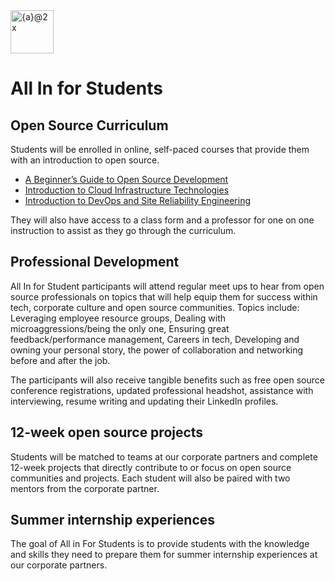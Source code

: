 <img width="69" alt="{a}@2x" src="https://user-images.githubusercontent.com/70516588/134952030-3c41b607-10f0-4f46-8f2e-85ec3a62bbd1.png">

# All In for Students

## Open Source Curriculum
Students will be enrolled in online, self-paced courses that provide them with an introduction to open source.
- [A Beginner’s Guide to Open Source Development](https://training.linuxfoundation.org/training/beginners-guide-open-source-software-development/)
- [Introduction to Cloud Infrastructure Technologies](https://training.linuxfoundation.org/training/introduction-to-cloud-infrastructure-technologies/) 
- [Introduction to DevOps and Site Reliability Engineering](https://training.linuxfoundation.org/training/introduction-to-devops-and-site-reliability-engineering-lfs162/)

They will also have access to a class form and a professor for one on one instruction to assist as they go through the curriculum.
 
## Professional Development
All In for Student participants will attend regular meet ups to hear from open source professionals on topics that will help equip them for success within tech, corporate culture and open source communities. Topics include: Leveraging employee resource groups, Dealing with microaggressions/being the only one, Ensuring great feedback/performance management, Careers in tech, Developing and owning your personal story, the power of collaboration and networking before and after the job. 
 
The participants will also receive tangible benefits such as free open source conference registrations, updated professional headshot, assistance with interviewing, resume writing and updating their LinkedIn profiles. 
 
## 12-week open source projects
Students will be matched to teams at our corporate partners and complete 12-week projects that directly contribute to or focus on open source communities and projects. Each student will also be paired with two mentors from the corporate partner.
 
## Summer internship experiences
The goal of All in For Students is to provide students with the knowledge and skills they need to prepare them for summer internship experiences at our corporate partners. 
